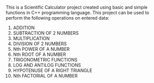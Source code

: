 This is a Scientific Calculator project created using basic and simple functions in C++ programming language.
This project can be used to perform the following operations on entered data:
1. ADDITION
2. SUBTRACTION OF 2 NUMBERS
3. MULTIPLICATION
4. DIVISION OF 2 NUMBERS
5. Nth POWER OF A NUMBER
6. Nth ROOT OF A NUMBER
7. TRIGONOMETRIC FUNCTIONS
8. LOG AND ANTILOG FUNCTIONS
9. HYPOTENUSE OF A RIGHT TRIANGLE
10. Nth FACTORIAL OF A NUMBER
